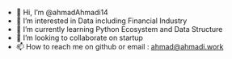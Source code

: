 - 👋 Hi, I’m @ahmadAhmadi14
- 👀 I’m interested in Data including Financial Industry
- 🌱 I’m currently learning Python Ecosystem and Data Structure
- 💞️ I’m looking to collaborate on startup
- 📫 How to reach me on github or email : ahmad@ahmadi.work

<!---
ahmadAhmadi14/ahmadAhmadi14 is a ✨ special ✨ repository because its `README.md` (this file) appears on your GitHub profile.
You can click the Preview link to take a look at your changes.
--->
